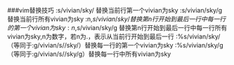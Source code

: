 ###vim替换技巧
	:s/vivian/sky/ 替换当前行第一个vivian为sky
	:s/vivian/sky/g 替换当前行所有vivian为sky
	:n,$s/vivian/sky/ 替换第n行开始到最后一行中每一行的第一个vivian为sky
	:n,$s/vivian/sky/g 替换第n行开始到最后一行中每一行所有vivian为sky,n为数字，若n为.，表示从当前行开始到最后一行
	:%s/vivian/sky/（等同于:g/vivian/s//sky/）替换每一行的第一个vivian为sky
	:%s/vivian/sky/g（等同于:g/vivian/s//sky/g）替换每一行中所有vivian为sky
